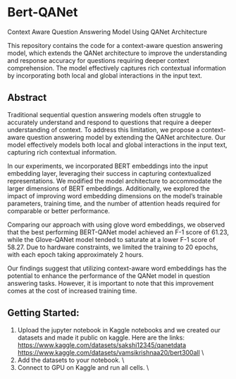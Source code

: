 # Bert-QANet
Context Aware Question Answering Model Using QANet Architecture

This repository contains the code for a context-aware question answering model, which extends the QANet architecture to improve the understanding and response accuracy for questions requiring deeper context comprehension. The model effectively captures rich contextual information by incorporating both local and global interactions in the input text.

## Abstract

Traditional sequential question answering models often struggle to accurately understand and respond to questions that require a deeper understanding of context. To address this limitation, we propose a context-aware question answering model by extending the QANet architecture. Our model effectively models both local and global interactions in the input text, capturing rich contextual information.

In our experiments, we incorporated BERT embeddings into the input embedding layer, leveraging their success in capturing contextualized representations. We modified the model architecture to accommodate the larger dimensions of BERT embeddings. Additionally, we explored the impact of improving word embedding dimensions on the model’s trainable parameters, training time, and the number of attention heads required for comparable or better performance.

Comparing our approach with using glove word embeddings, we observed that the best performing BERT-QANet model achieved an F-1 score of 61.23, while the Glove-QANet model tended to saturate at a lower F-1 score of 58.27. Due to hardware constraints, we limited the training to 20 epochs, with each epoch taking approximately 2 hours.

Our findings suggest that utilizing context-aware word embeddings has the potential to enhance the performance of the QANet model in question answering tasks. However, it is important to note that this improvement comes at the cost of increased training time.

## Getting Started:
1. Upload the jupyter notebook in Kaggle notebooks and we created our datasets and made it public on kaggle. Here are the links: \
https://www.kaggle.com/datasets/sakshi12345/qanetdata \
https://www.kaggle.com/datasets/vamsikrishnaa20/bert300all \
2. Add the datasets to your notebook. \
3. Connect to GPU on Kaggle and run all cells. \
